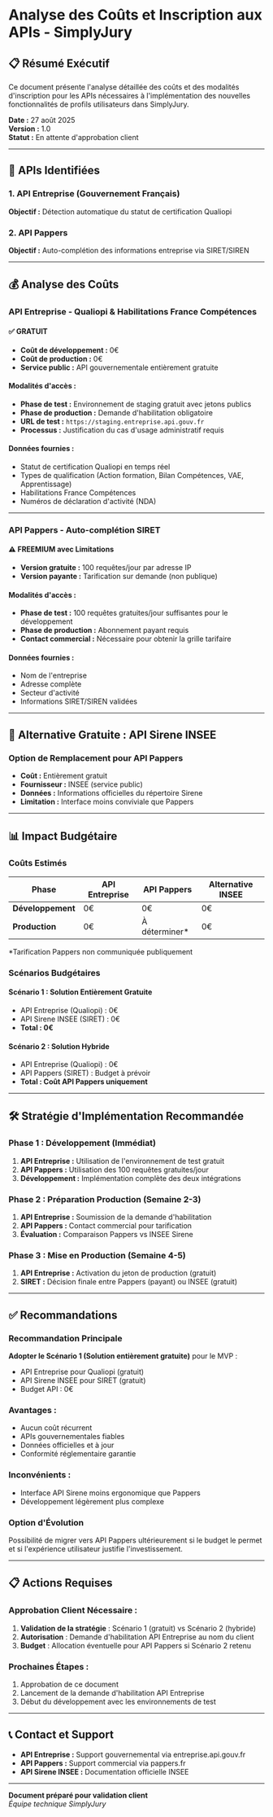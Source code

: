 # Analyse des Coûts et Inscription aux APIs - SimplyJury

## 📋 Résumé Exécutif

Ce document présente l'analyse détaillée des coûts et des modalités d'inscription pour les APIs nécessaires à l'implémentation des nouvelles fonctionnalités de profils utilisateurs dans SimplyJury.

**Date :** 27 août 2025  
**Version :** 1.0  
**Statut :** En attente d'approbation client  

---

## 🎯 APIs Identifiées

### 1. API Entreprise (Gouvernement Français)
**Objectif :** Détection automatique du statut de certification Qualiopi

### 2. API Pappers
**Objectif :** Auto-complétion des informations entreprise via SIRET/SIREN

---

## 💰 Analyse des Coûts

### API Entreprise - Qualiopi & Habilitations France Compétences

#### ✅ **GRATUIT**
- **Coût de développement :** 0€
- **Coût de production :** 0€
- **Service public :** API gouvernementale entièrement gratuite

#### **Modalités d'accès :**
- **Phase de test :** Environnement de staging gratuit avec jetons publics
- **Phase de production :** Demande d'habilitation obligatoire
- **URL de test :** `https://staging.entreprise.api.gouv.fr`
- **Processus :** Justification du cas d'usage administratif requis

#### **Données fournies :**
- Statut de certification Qualiopi en temps réel
- Types de qualification (Action formation, Bilan Compétences, VAE, Apprentissage)
- Habilitations France Compétences
- Numéros de déclaration d'activité (NDA)

---

### API Pappers - Auto-complétion SIRET

#### ⚠️ **FREEMIUM avec Limitations**
- **Version gratuite :** 100 requêtes/jour par adresse IP
- **Version payante :** Tarification sur demande (non publique)

#### **Modalités d'accès :**
- **Phase de test :** 100 requêtes gratuites/jour suffisantes pour le développement
- **Phase de production :** Abonnement payant requis
- **Contact commercial :** Nécessaire pour obtenir la grille tarifaire

#### **Données fournies :**
- Nom de l'entreprise
- Adresse complète
- Secteur d'activité
- Informations SIRET/SIREN validées

---

## 🔄 Alternative Gratuite : API Sirene INSEE

### **Option de Remplacement pour API Pappers**
- **Coût :** Entièrement gratuit
- **Fournisseur :** INSEE (service public)
- **Données :** Informations officielles du répertoire Sirene
- **Limitation :** Interface moins conviviale que Pappers

---

## 📊 Impact Budgétaire

### **Coûts Estimés**

| Phase | API Entreprise | API Pappers | Alternative INSEE |
|-------|----------------|-------------|-------------------|
| **Développement** | 0€ | 0€ | 0€ |
| **Production** | 0€ | À déterminer* | 0€ |

*Tarification Pappers non communiquée publiquement

### **Scénarios Budgétaires**

#### **Scénario 1 : Solution Entièrement Gratuite**
- API Entreprise (Qualiopi) : 0€
- API Sirene INSEE (SIRET) : 0€
- **Total : 0€**

#### **Scénario 2 : Solution Hybride**
- API Entreprise (Qualiopi) : 0€
- API Pappers (SIRET) : Budget à prévoir
- **Total : Coût API Pappers uniquement**

---

## 🛠️ Stratégie d'Implémentation Recommandée

### **Phase 1 : Développement (Immédiat)**
1. **API Entreprise :** Utilisation de l'environnement de test gratuit
2. **API Pappers :** Utilisation des 100 requêtes gratuites/jour
3. **Développement :** Implémentation complète des deux intégrations

### **Phase 2 : Préparation Production (Semaine 2-3)**
1. **API Entreprise :** Soumission de la demande d'habilitation
2. **API Pappers :** Contact commercial pour tarification
3. **Évaluation :** Comparaison Pappers vs INSEE Sirene

### **Phase 3 : Mise en Production (Semaine 4-5)**
1. **API Entreprise :** Activation du jeton de production (gratuit)
2. **SIRET :** Décision finale entre Pappers (payant) ou INSEE (gratuit)

---

## ✅ Recommandations

### **Recommandation Principale**
**Adopter le Scénario 1 (Solution entièrement gratuite)** pour le MVP :
- API Entreprise pour Qualiopi (gratuit)
- API Sirene INSEE pour SIRET (gratuit)
- Budget API : 0€

### **Avantages :**
- Aucun coût récurrent
- APIs gouvernementales fiables
- Données officielles et à jour
- Conformité réglementaire garantie

### **Inconvénients :**
- Interface API Sirene moins ergonomique que Pappers
- Développement légèrement plus complexe

### **Option d'Évolution**
Possibilité de migrer vers API Pappers ultérieurement si le budget le permet et si l'expérience utilisateur justifie l'investissement.

---

## 📋 Actions Requises

### **Approbation Client Nécessaire :**
1. **Validation de la stratégie** : Scénario 1 (gratuit) vs Scénario 2 (hybride)
2. **Autorisation** : Demande d'habilitation API Entreprise au nom du client
3. **Budget** : Allocation éventuelle pour API Pappers si Scénario 2 retenu

### **Prochaines Étapes :**
1. Approbation de ce document
2. Lancement de la demande d'habilitation API Entreprise
3. Début du développement avec les environnements de test

---

## 📞 Contact et Support

- **API Entreprise :** Support gouvernemental via entreprise.api.gouv.fr
- **API Pappers :** Support commercial via pappers.fr
- **API Sirene INSEE :** Documentation officielle INSEE

---

**Document préparé pour validation client**  
*Équipe technique SimplyJury*
